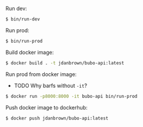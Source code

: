 Run dev:
```sh
$ bin/run-dev
```

Run prod:
```sh
$ bin/run-prod
```

Build docker image:
```sh
$ docker build . -t jdanbrown/bubo-api:latest
```

Run prod from docker image:
- TODO Why barfs without `-it`?
```sh
$ docker run -p8000:8000 -it bubo-api bin/run-prod
```

Push docker image to dockerhub:
```sh
$ docker push jdanbrown/bubo-api:latest
```
